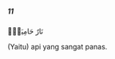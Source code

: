 ##### 11

<span class="ayah">نَارٌ حَامِيَةٌۢ</span>

<span class="ayah_translation">(Yaitu) api yang sangat panas.</span>
